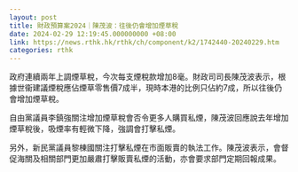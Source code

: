 ```yaml
---
layout: post
title: 財政預算案2024｜陳茂波：往後仍會增加煙草稅
date: 2024-02-29 12:19:45.000000000 +08:00
link: https://news.rthk.hk/rthk/ch/component/k2/1742440-20240229.htm
categories: rthk
---
```


政府連續兩年上調煙草稅，今次每支煙稅款增加8毫。財政司司長陳茂波表示，根據世衞建議煙稅應佔煙草零售價7成半，現時本港的比例只佔約7成，所以往後仍會增加煙草稅。

自由黨議員李鎮強關注增加煙草稅會否令更多人購買私煙，陳茂波回應說去年增加煙草稅後，吸煙率有輕微下降，強調會打擊私煙。

另外，新民黨議員黎棟國關注打擊私煙在市面販賣的執法工作。陳茂波表示，會督促海關及相關部門更加嚴肅打擊販賣私煙的活動，亦會要求部門定期回報成果。
